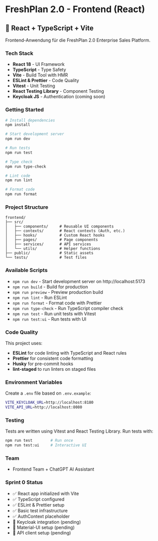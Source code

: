 # FreshPlan 2.0 - Frontend (React)

## 🚀 React + TypeScript + Vite

Frontend-Anwendung für die FreshPlan 2.0 Enterprise Sales Platform.

### Tech Stack

- **React 18** - UI Framework
- **TypeScript** - Type Safety
- **Vite** - Build Tool with HMR
- **ESLint & Prettier** - Code Quality
- **Vitest** - Unit Testing
- **React Testing Library** - Component Testing
- **Keycloak JS** - Authentication (coming soon)

### Getting Started

```bash
# Install dependencies
npm install

# Start development server
npm run dev

# Run tests
npm run test

# Type check
npm run type-check

# Lint code
npm run lint

# Format code
npm run format
```

### Project Structure

```
frontend/
├── src/
│   ├── components/     # Reusable UI components
│   ├── contexts/       # React contexts (Auth, etc.)
│   ├── hooks/          # Custom React hooks
│   ├── pages/          # Page components
│   ├── services/       # API services
│   └── utils/          # Helper functions
├── public/             # Static assets
└── tests/              # Test files
```

### Available Scripts

- `npm run dev` - Start development server on http://localhost:5173
- `npm run build` - Build for production
- `npm run preview` - Preview production build
- `npm run lint` - Run ESLint
- `npm run format` - Format code with Prettier
- `npm run type-check` - Run TypeScript compiler check
- `npm run test` - Run unit tests with Vitest
- `npm run test:ui` - Run tests with UI

### Code Quality

This project uses:

- **ESLint** for code linting with TypeScript and React rules
- **Prettier** for consistent code formatting
- **Husky** for pre-commit hooks
- **lint-staged** to run linters on staged files

### Environment Variables

Create a `.env` file based on `.env.example`:

```bash
VITE_KEYCLOAK_URL=http://localhost:8180
VITE_API_URL=http://localhost:8080
```

### Testing

Tests are written using Vitest and React Testing Library. Run tests with:

```bash
npm run test        # Run once
npm run test:ui     # Interactive UI
```

### Team

- Frontend Team + ChatGPT AI Assistant

### Sprint 0 Status

- ✅ React app initialized with Vite
- ✅ TypeScript configured
- ✅ ESLint & Prettier setup
- ✅ Basic test infrastructure
- ✅ AuthContext placeholder
- 🚧 Keycloak integration (pending)
- 🚧 Material-UI setup (pending)
- 🚧 API client setup (pending)
